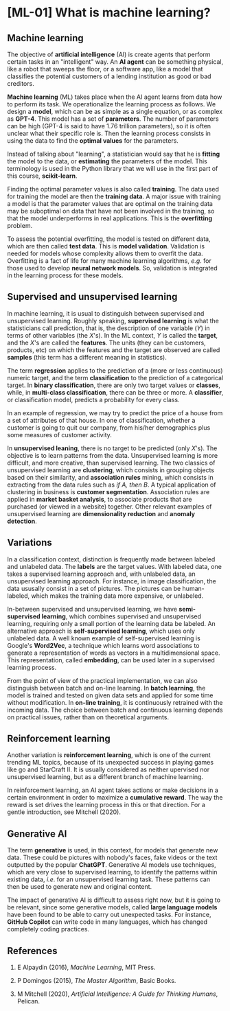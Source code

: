 # [ML-01] What is machine learning?

## Machine learning

The objective of **artificial intelligence** (AI) is create agents that perform certain tasks in an "intelligent" way. An **AI agent** can be something physical, like a robot that sweeps the floor, or a software app, like a model that classifies the potential customers of a lending institution as good or bad creditors.

**Machine learning** (ML) takes place when the AI agent learns from data how to perform its task. We operationalize the learning process as follows. We design a **model**, which can be as simple as a single equation, or as complex as **GPT-4**. This model has a set of **parameters**. The number of parameters can be high (GPT-4 is said to have 1.76 trillion parameters), so it is often unclear what their specific role is. Then the learning process consists in using the data to find the **optimal values** for the parameters. 

Instead of talking about "learning", a statistician would say that he is **fitting** the model to the data, or **estimating** the parameters of the model. This terminology is used in the Python library that we will use in the first part of this course, **scikit-learn**. 

Finding the optimal parameter values is also called **training**. The data used for training the model are then the **training data**. A major issue with training a model is that the parameter values that are optimal on the training data may be suboptimal on data that have not been involved in the training, so that the model underperforms in real applications. This is the **overfitting** problem.

To assess the potential overfitting, the model is tested on different data, which are then called **test data**. This is **model validation**. Validation is needed for models whose complexity allows them to overfit the data. Overfitting is a fact of life for many machine learning algorithms, *e.g*. for those used to develop **neural network models**. So, validation is integrated in the learning process for these models.

## Supervised and unsupervised learning

In machine learning, it is usual to distinguish between supervised and unsupervised learning. Roughly speaking, **supervised learning** is what the statisticians call prediction, that is, the description of one variable ($Y$) in terms of other variables (the $X$'s). In the ML context, $Y$ is called the **target**, and the $X$'s are called the **features**. The units (they can be customers, products, etc) on which the features and the target are observed are called **samples** (this term has a different meaning in statistics).

The term **regression** applies to the prediction of a (more or less continuous) numeric target, and the term **classification** to the prediction of a categorical target. In **binary classification**, there are only two target values or **classes**, while, in **multi-class classification**, there can be three or more. A **classifier**, or classification model, predicts a probability for every class.

In an example of regression, we may try to predict the price of a house from a set of attributes of that house. In one of classification, whether a customer is going to quit our company, from his/her demographics plus some measures of customer activity.

In **unsupervised leaning**, there is no target to be predicted (only $X$'s). The objective is to learn patterns from the data. Unsupervised learning is more difficult, and more creative, than supervised learning. The two classics of unsupervised learning are **clustering**, which consists in grouping objects based on their similarity, and **association rules** mining, which consists in extracting from the data rules such as *if A, then B*. A typical application of clustering in business is **customer segmentation**. Association rules are applied in **market basket analysis**, to associate products that are purchased (or viewed in a website) together. Other relevant examples of unsupervised learning are **dimensionality reduction** and **anomaly detection**.

## Variations

In a classification context, distinction is frequently made between labeled and unlabeled data. The **labels** are the target values. With labeled data, one takes a supervised learning approach and, with unlabeled data, an unsupervised learning approach. For instance, in image classification, the data ususally consist in a set of pictures. The pictures can be human-labeled, which makes the training data more expensive, or unlabeled.

In-between supervised and unsupervised learning, we have **semi-supervised learning**, which combines supervised and unsupervised learning, requiring only a small portion of the learning data be labeled. An alternative approach is **self-supervised learning**, which uses only unlabeled data. A well known example of self-supervised learning is Google's **Word2Vec**, a technique which learns word associations to generate a representation of words as vectors in a multidimensional space. This representation, called **embedding**, can be used later in a supervised learning process.

From the point of view of the practical implementation, we can also distinguish between batch and on-line learning. In **batch learning**, the model is trained and tested on given data sets and applied for some time without modification. In **on-line training**, it is continuously retrained with the incoming data. The choice between batch and continuous learning depends on practical issues, rather than on theoretical arguments.

## Reinforcement learning

Another variation is **reinforcement learning**, which is one of the current trending ML topics, because of its unexpected success in playing games like go and StarCraft II. It is usually considered as neither upervised nor unsupervised learning, but as a different branch of machine learning.

In reinforcement learning, an AI agent takes actions or make decisions in a certain environment in order to maximize a **cumulative reward**. The way the reward is set drives the learning process in this or that direction. For a gentle introduction, see Mitchell (2020).

## Generative AI

The term **generative** is used, in this context, for models that generate new data. These could be pictures with nobody's faces, fake videos or the text outputted by the popular **ChatGPT**. Generative AI models use techniques, which are very close to supervised learning, to identify the patterns within existing data, *i.e*. for an unsupervised learning task. These patterns can then be used to generate new and original content. 

The impact of generative AI is difficult to assess right now, but it is going to be relevant, since some generative models, called **large language models** have been found to be able to carry out unexpected tasks. For instance, **GitHub Copilot** can write code in many languages, which has changed completely coding practices.


## References

1. E Alpaydin (2016), *Machine Learning*, MIT Press.

2. P Domingos (2015), *The Master Algorithm*, Basic Books.

3. M Mitchell (2020), *Artificial Intelligence: A Guide for Thinking Humans*, Pelican.
